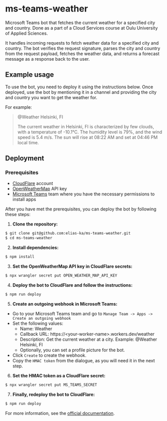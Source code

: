 # ms-teams-weather
Microsoft Teams bot that fetches the current weather for a specified city and country.
Done as a part of a Cloud Services course at Oulu University of Applied Sciences.

 It handles incoming requests to fetch weather data for a specified city and country.
 The bot verifies the request signature, parses the city and country from the request payload,
 fetches the weather data, and returns a forecast message as a response back to the user.

## Example usage
To use the bot, you need to deploy it using the instructions below.
Once deployed, use the bot by mentioning it in a channel and providing the city and country you want to get the weather for.

For example:
> @Weather Helsinki, FI
>
>The current weather in Helsinki, FI is characterized by few clouds, with a temperature of -10.1°C. The humidity level is 79%, and the wind speed is 5.4 m/s. The sun will rise at 08:22 AM and set at 04:46 PM local time.

## Deployment
### Prerequisites
- [CloudFlare](https://www.cloudflare.com/) account
- [OpenWeatherMap](https://openweathermap.org/api) API key
- [Microsoft Teams](https://www.microsoft.com/en-us/microsoft-teams/group-chat-software) team where you have the necessary permissions to install apps

After you have met the prerequisites, you can deploy the bot by following these steps:

1. **Clone the repository:**
```bash
$ git clone git@github.com:elias-ka/ms-teams-weather.git
$ cd ms-teams-weather
```

2. **Install dependencies:**
```bash
$ npm install
```

3. **Set the OpenWeatherMap API key in CloudFlare secrets:**
```bash
$ npx wrangler secret put OPEN_WEATHER_MAP_API_KEY
```

4. **Deploy the bot to CloudFlare and follow the instructions:**
```bash
$ npm run deploy
```

5. **Create an outgoing webhook in Microsoft Teams:**
- Go to your Microsoft Teams team and go to `Manage Team -> Apps -> Create an outgoing webhook`
- Set the following values:
  - Name: Weather
  - Callback URL: https://\<your-worker-name\>.workers.dev/weather
  - Description: Get the current weather at a city. Example: @Weather Helsinki, FI
  - Optionally, you can set a profile picture for the bot.
- Click `Create` to create the webhook.
- Copy the `HMAC token` from the dialogue, as you will need it in the next step.

6. **Set the HMAC token as a CloudFlare secret:**
```bash
$ npx wrangler secret put MS_TEAMS_SECRET
```

7. **Finally, redeploy the bot to CloudFlare:**
```bash
$ npm run deploy
```

For more information, see the [official documentation](https://learn.microsoft.com/en-us/microsoftteams/platform/webhooks-and-connectors/how-to/add-outgoing-webhook?tabs=urljsonpayload%2Cjavascript#create-outgoing-webhooks-1).
